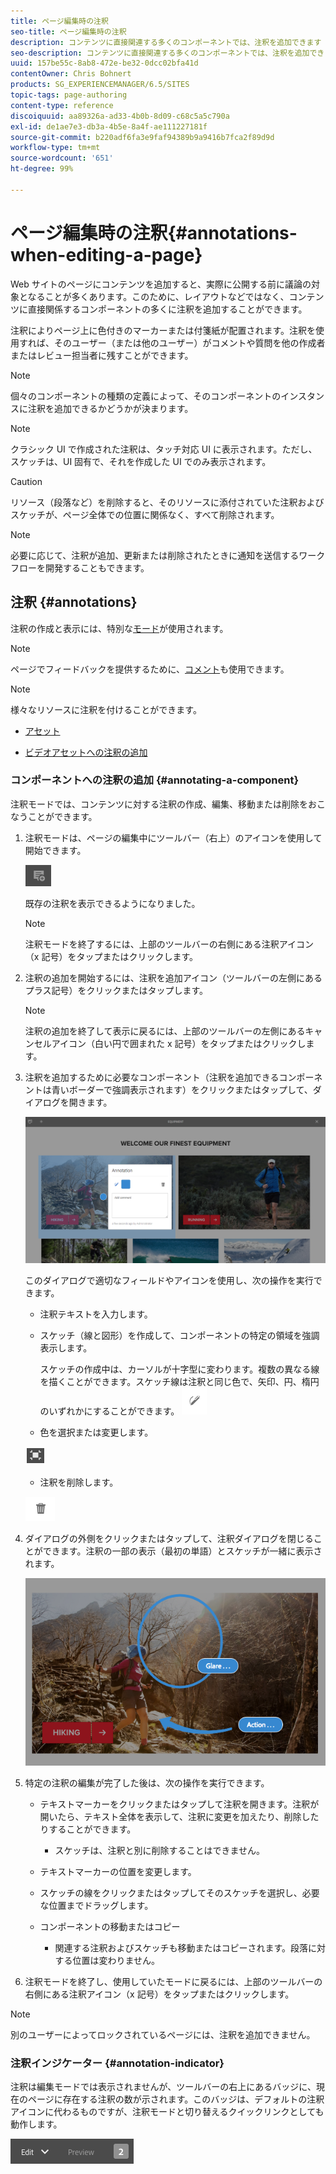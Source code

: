 ```yaml
---
title: ページ編集時の注釈
seo-title: ページ編集時の注釈
description: コンテンツに直接関連する多くのコンポーネントでは、注釈を追加できます
seo-description: コンテンツに直接関連する多くのコンポーネントでは、注釈を追加できます
uuid: 157be55c-8ab8-472e-be32-0dcc02bfa41d
contentOwner: Chris Bohnert
products: SG_EXPERIENCEMANAGER/6.5/SITES
topic-tags: page-authoring
content-type: reference
discoiquuid: aa89326a-ad33-4b0b-8d09-c68c5a5c790a
exl-id: de1ae7e3-db3a-4b5e-8a4f-ae111227181f
source-git-commit: b220adf6fa3e9faf94389b9a9416b7fca2f89d9d
workflow-type: tm+mt
source-wordcount: '651'
ht-degree: 99%

---
```


# ページ編集時の注釈{#annotations-when-editing-a-page}

Web サイトのページにコンテンツを追加すると、実際に公開する前に議論の対象となることが多くあります。このために、レイアウトなどではなく、コンテンツに直接関係するコンポーネントの多くに注釈を追加することができます。

注釈によりページ上に色付きのマーカーまたは付箋紙が配置されます。注釈を使用すれば、そのユーザー（または他のユーザー）がコメントや質問を他の作成者またはレビュー担当者に残すことができます。

>[!NOTE]
>
>個々のコンポーネントの種類の定義によって、そのコンポーネントのインスタンスに注釈を追加できるかどうかが決まります。

>[!NOTE]
>
>クラシック UI で作成された注釈は、タッチ対応 UI に表示されます。ただし、スケッチは、UI 固有で、それを作成した UI でのみ表示されます。

>[!CAUTION]
>
>リソース（段落など）を削除すると、そのリソースに添付されていた注釈およびスケッチが、ページ全体での位置に関係なく、すべて削除されます。

>[!NOTE]
>
>必要に応じて、注釈が追加、更新または削除されたときに通知を送信するワークフローを開発することもできます。

## 注釈 {#annotations}

注釈の作成と表示には、特別な[モード](/help/sites-authoring/author-environment-tools.md#page-modes)が使用されます。

>[!NOTE]
>
>ページでフィードバックを提供するために、[コメント](/help/sites-authoring/basic-handling.md#timeline)も使用できます。

>[!NOTE]
>
>様々なリソースに注釈を付けることができます。
>
>* [アセット](/help/assets/manage-assets.md#annotating)
* [ビデオアセットへの注釈の追加](/help/assets/managing-video-assets.md#annotate-video-assets)



### コンポーネントへの注釈の追加 {#annotating-a-component}

注釈モードでは、コンテンツに対する注釈の作成、編集、移動または削除をおこなうことができます。

1. 注釈モードは、ページの編集中にツールバー（右上）のアイコンを使用して開始できます。

   ![](do-not-localize/screen_shot_2018-03-22at110414.png)

   既存の注釈を表示できるようになりました。

   >[!NOTE]
   注釈モードを終了するには、上部のツールバーの右側にある注釈アイコン（x 記号）をタップまたはクリックします。

1. 注釈の追加を開始するには、注釈を追加アイコン（ツールバーの左側にあるプラス記号）をクリックまたはタップします。

   >[!NOTE]
   注釈の追加を終了して表示に戻るには、上部のツールバーの左側にあるキャンセルアイコン（白い円で囲まれた x 記号）をタップまたはクリックします。

1. 注釈を追加するために必要なコンポーネント（注釈を追加できるコンポーネントは青いボーダーで強調表示されます）をクリックまたはタップして、ダイアログを開きます。

   ![screen_shot_2018-03-22at110606](assets/screen_shot_2018-03-22at110606.png)

   このダイアログで適切なフィールドやアイコンを使用し、次の操作を実行できます。

   * 注釈テキストを入力します。
   * スケッチ（線と図形）を作成して、コンポーネントの特定の領域を強調表示します。

      スケッチの作成中は、カーソルが十字型に変わります。複数の異なる線を描くことができます。スケッチ線は注釈と同じ色で、矢印、円、楕円のいずれかにすることができます。
   ![](do-not-localize/screen_shot_2018-03-22at110640.png)

   * 色を選択または変更します。

   ![](do-not-localize/chlimage_1-19.png)

   * 注釈を削除します。

   ![](do-not-localize/screen_shot_2018-03-22at110647.png)

1. ダイアログの外側をクリックまたはタップして、注釈ダイアログを閉じることができます。注釈の一部の表示（最初の単語）とスケッチが一緒に表示されます。

   ![screen_shot_2018-03-22at110850](assets/screen_shot_2018-03-22at110850.png)

1. 特定の注釈の編集が完了した後は、次の操作を実行できます。

   * テキストマーカーをクリックまたはタップして注釈を開きます。注釈が開いたら、テキスト全体を表示して、注釈に変更を加えたり、削除したりすることができます。

      * スケッチは、注釈と別に削除することはできません。
   * テキストマーカーの位置を変更します。
   * スケッチの線をクリックまたはタップしてそのスケッチを選択し、必要な位置までドラッグします。
   * コンポーネントの移動またはコピー

      * 関連する注釈およびスケッチも移動またはコピーされます。段落に対する位置は変わりません。


1. 注釈モードを終了し、使用していたモードに戻るには、上部のツールバーの右側にある注釈アイコン（x 記号）をタップまたはクリックします。

>[!NOTE]
別のユーザーによってロックされているページには、注釈を追加できません。

### 注釈インジケーター {#annotation-indicator}

注釈は編集モードでは表示されませんが、ツールバーの右上にあるバッジに、現在のページに存在する注釈の数が示されます。このバッジは、デフォルトの注釈アイコンに代わるものですが、注釈モードと切り替えるクイックリンクとしても動作します。

![chlimage_1-242](assets/chlimage_1-242.png)
